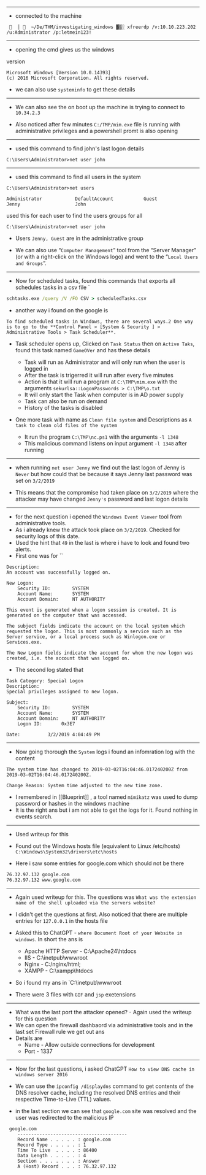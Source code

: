 
---

- connected to the machine
```
   │   ~/De/THM/investigating_windows ▓▒░ xfreerdp /v:10.10.223.202 /u:Administrator /p:letmein123!
```

---

- opening the cmd gives us the windows 

version
```
Microsoft Windows [Version 10.0.14393]
(c) 2016 Microsoft Corporation. All rights reserved.
```

- we can also use `systeminfo` to get these details

---

- We can also see the on boot up the machine is trying to connect to `10.34.2.3`

- Also noticed after few minutes `C:/TMP/mim.exe` file is running with administrative privileges and a powershell promt is also opening

---

- used this command to find john's last logon details
```
C:\Users\Administrator>net user john
```

---
- used this command to find all users in the system

```
C:\Users\Administrator>net users

Administrator            DefaultAccount           Guest
Jenny                    John
```

used this for each user to find the users groups for all

```
C:\Users\Administrator>net user john
```
 
- Users `Jenny, Guest` are in the administrative group

- We can also use “`Computer Management`” tool from the “Server Manager” (or with a right-click on the Windows logo) and went to the “`Local Users and Groups`”.

---


- Now for scheduled tasks, found this commands that exports all schedules tasks in a csv file `
```cmd
schtasks.exe /query /V /FO CSV > scheduledTasks.csv
```

- another way i found on the google is 
```
To find scheduled tasks in Windows, there are several ways.2 One way is to go to the **Control Panel > [System & Security ] > Administrative Tools > Task Scheduler**.
```

- Task scheduler opens up, Clicked on `Task Status` then on `Active Taks`, found this task named `GameOVer` and has these details
    - Task will run as Administrator and will only run when the user is logged in
    - After the task is trigerred it will run after every five minutes
    - Action is that it will run a program at `C:\TMP\mim.exe` with the arguments `sekurlsa::LogonPasswords > C:\TMP\o.txt` 
    - It will only start the Task when computer is in AD power supply
    - Task can also be run on demand
    - History of the tasks is disabled


- One more task with name as `Clean file system` and Descriptions as `A task to clean old files of the system`
    - It run the program `C:\TMP\nc.ps1` with the arguments `-l 1348`
    - This malicious command listens on input argument `-l 1348` after running

---

- when running `net user Jenny` we find out the last logon of Jenny is `Never` but how could that be because it says Jenny last password was set on `3/2/2019`

- This means that the compromise had taken place on `3/2/2019` where the attacker may have changed `Jenny's` password and last logon details

---

- for the next question i opened the `Windows Event Viewer` tool from administrative tools. 
- As i already knew the attack took place on `3/2/2019`. Checked for security logs of this date.
- Used the hint that `49` in the last is where i have to look and found two alerts. 
- First one was for ``


```
Description:
An account was successfully logged on.

New Logon:
	Security ID:		SYSTEM
	Account Name:		SYSTEM
	Account Domain:		NT AUTHORITY

This event is generated when a logon session is created. It is generated on the computer that was accessed.

The subject fields indicate the account on the local system which requested the logon. This is most commonly a service such as the Server service, or a local process such as Winlogon.exe or Services.exe.

The New Logon fields indicate the account for whom the new logon was created, i.e. the account that was logged on.
```

- The second log stated that 


```
Task Category: Special Logon
Description:
Special privileges assigned to new logon.

Subject:
	Security ID:		SYSTEM
	Account Name:		SYSTEM
	Account Domain:		NT AUTHORITY
	Logon ID:		0x3E7
```


`Date:          3/2/2019 4:04:49 PM`

---


- Now going thorough the `System` logs i found an infomration log with the content
```
The system time has changed to ‎2019‎-‎03‎-‎02T16:04:46.017240200Z from ‎2019‎-‎03‎-‎02T16:04:46.017240200Z.

Change Reason: System time adjusted to the new time zone.
```

- I remembered in [[Blueprint]] , a tool named `mimikatz` was used to dump password or hashes in the windows machine
- It is the right ans but i am not able to get the logs for it. Found nothing in events search.

---

- Used writeup for this 
- Found out the Windows hosts file (equivalent to Linux /etc/hosts) `C:\Windows\System32\drivers\etc\hosts`

- Here i saw some entries for google.com which should not be there
```
76.32.97.132 google.com
76.32.97.132 www.google.com
```

---

- Again used writeup for this. The questions was `What was the extension name of the shell uploaded via the servers website?`

- I didn't get the questions at first. Also noticed that there are multiple entries for `127.0.0.1` in the hosts file

- Asked this to ChatGPT - `where Document Root of your Website in windows`. In short the ans is 
    - Apache HTTP Server - C:\\Apache24\\htdocs 
    - IIS - C:\\inetpub\\wwwroot
    - Nginx - C:/nginx/html;
    - XAMPP - C:\\xampp\\htdocs

- So i found my ans in `C:\inetpub\wwwroot
- There were 3 files with `GIF` and `jsp` exetensions

---

- What was the last port the attacker opened? - Again used the writeup for this question 
- We can open the firewall dashbaord via administrative tools and in the last set Firewall rule we get out ans
- Details are 
    - Name - Allow outside connections for development
    - Port - 1337


---

- Now for the last questions, i asked ChatGPT `How to view DNS cache in windows server 2016`
- We can use the `ipconfig /displaydns` command to get contents of the DNS resolver cache, including the resolved DNS entries and their respective Time-to-Live (TTL) values.

- in the last section we can see that `google.com` site was resolved and the user was redirected to the  malicious IP 
```
 google.com
    ----------------------------------------
    Record Name . . . . . : google.com
    Record Type . . . . . : 1
    Time To Live  . . . . : 86400
    Data Length . . . . . : 4
    Section . . . . . . . : Answer
    A (Host) Record . . . : 76.32.97.132
```
